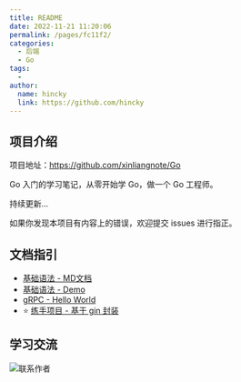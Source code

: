 ```yaml
---
title: README
date: 2022-11-21 11:20:06
permalink: /pages/fc11f2/
categories:
  - 后端
  - Go
tags:
  - 
author: 
  name: hincky
  link: https://github.com/hincky
---
```

## 项目介绍

项目地址：https://github.com/xinliangnote/Go

Go 入门的学习笔记，从零开始学 Go，做一个 Go 工程师。

持续更新...

如果你发现本项目有内容上的错误，欢迎提交 issues 进行指正。

## 文档指引

- [基础语法 - MD文档](https://github.com/xinliangnote/Go/blob/master/00-基础语法)
- [基础语法 - Demo](https://github.com/xinliangnote/Go/blob/master/00-基础语法/codes)
- [gRPC - Hello World](https://github.com/xinliangnote/Go/blob/master/02-Go%20gRPC/codes/01-gRPC%20Hello%20World)
- :star: [练手项目 - 基于 gin 封装](https://github.com/xinliangnote/go-gin-api)

## 学习交流

![联系作者](https://i.loli.net/2021/07/02/cwiLQ13CRgJIS86.jpg)
